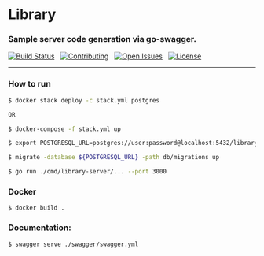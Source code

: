 # Library

### Sample server code generation via go-swagger. 

[![Build Status](https://api.travis-ci.org/MarlikAlmighty/library.svg?branch=v1&status=passed)](https://travis-ci.org/MarlikAlmighty/library) &nbsp; 
[![Contributing](https://img.shields.io/badge/contributions-welcome-brightgreen)](https://github.com/MarlikAlmighty/library/blob/master/CONTRIBUTING.md)  &nbsp; 
[![Open Issues](https://img.shields.io/github/issues/google/fresnel)](https://github.com/MarlikAlmighty/library/issues)  &nbsp; 
[![License](https://img.shields.io/badge/License-MIT%201.0-orange.svg)](https://github.com/MarlikAlmighty/library/blob/master/LICENSE) &nbsp; 

***

### How to run
```sh
$ docker stack deploy -c stack.yml postgres 

OR

$ docker-compose -f stack.yml up

$ export POSTGRESQL_URL=postgres://user:password@localhost:5432/library?sslmode=disable

$ migrate -database ${POSTGRESQL_URL} -path db/migrations up

$ go run ./cmd/library-server/... --port 3000
```

### Docker
```shell
$ docker build .
```

### Documentation: 
```sh
$ swagger serve ./swagger/swagger.yml
```
